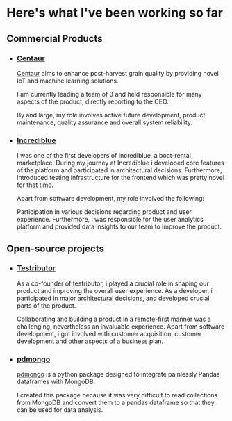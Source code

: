 
# Here's what I've been working so far


## Commercial Products 

* ### [Centaur](http://www.centaur.ag)
    [Centaur](http://www.centaur.ag) aims to enhance post-harvest grain quality by providing novel IoT and machine learning solutions.
    
    I am currently leading a team of 3 and held responsible for many aspects of the product, 
    directly reporting to the CEO.
    
    By and large, my role involves active future development, product maintenance, quality assurance and overall system reliability.


* ### [Incrediblue](http://www.incrediblue.com)
    I was one of the first developers of Incrediblue, a boat-rental marketplace. 
    During my journey at Incrediblue i developed core features of the platform and participated in architectural decisions. 
    Furthermore, introduced testing infrastructure for the frontend which was pretty novel for that time.

    Apart from software development, my role involved the following: 

    Participation in various decisions regarding product and user experience.
    Furthermore, i was responsible for the user analytics platform and provided data insights to our team to improve the product.


## Open-source projects

* ### [Testributor](http://www.testributor.com/)
    As a co-founder of testributor, i played a crucial role in shaping our product and improving the overall user experience.
    As a developer, i participated in major architectural decisions, and developed crucial parts of the product.

    Collaborating and building a product in a remote-first manner was a challenging, nevertheless an invaluable experience.
    Apart from software development, i got involved with customer acquisition, customer development and other aspects of a business plan.


* ### [pdmongo](http://github.com/pakallis/python-pandas-mongo)
    [pdmongo](http://github.com/pakallis/python-pandas-mongo) is a python package designed to integrate painlessly Pandas dataframes with MongoDB.

    I created this package because it was very difficult to read collections from MongoDB and convert them to a pandas dataframe so that they can be used for data analysis.